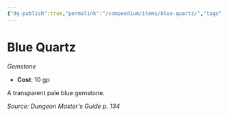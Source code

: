```yaml
---
{"dg-publish":true,"permalink":"/compendium/items/blue-quartz/","tags":["compendium/src/5e/dmg","item/wealth/gemstone"]}
---
```


# Blue Quartz
*Gemstone*  

- **Cost**: 10 gp

A transparent pale blue gemstone.

*Source: Dungeon Master's Guide p. 134*